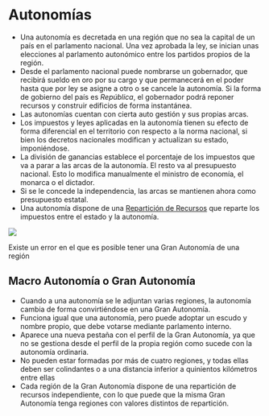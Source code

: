 # Autonomías

- Una autonomía es decretada en una región que no sea la capital de un país en el parlamento nacional. Una vez aprobada la ley, se inician unas elecciones al parlamento autonómico entre los partidos propios de la región.
- Desde el parlamento nacional puede nombrarse un gobernador, que recibirá sueldo en oro por su cargo y que permanecerá en el poder hasta que por ley se asigne a otro o se cancele la autonomía. Si la forma de gobierno del país es _República_, el gobernador podrá reponer recursos y construir edificios de forma instantánea.
- Las autonomías cuentan con cierta auto gestión y sus propias arcas. 
- Los impuestos y leyes aplicadas en la autonomía tienen su efecto de forma diferencial en el territorio con respecto a la norma nacional, si bien los decretos nacionales modifican y actualizan su estado, imponiéndose.
- La división de ganancias establece el porcentaje de los impuestos que va a parar a las arcas de la autonomía. El resto va al presupuesto nacional. Esto lo modifica manualmente el ministro de economía, el monarca o el dictador.
- Si se le concede la independencia, las arcas se mantienen ahora como presupuesto estatal.
- Una autonomía dispone de una [Repartición de Recursos](http://lambda-rr.es/impuestos/) que reparte los impuestos entre el estado y la autonomía.

![](http://lambda-rr.es/wp-content/uploads/2018/10/chrome_2018-10-29_17-42-52.png)

Existe un error en el que es posible tener una Gran Autonomía de una región

## Macro Autonomía o Gran Autonomía

- Cuando a una autonomía se le adjuntan varias regiones, la autonomía cambia de forma convirtiéndose en una Gran Autonomía.
- Funciona igual que una autonomía, pero puede adoptar un escudo y nombre propio, que debe votarse mediante parlamento interno.
- Aparece una nueva pestaña con el perfil de la Gran Autonomía, ya que no se gestiona desde el perfil de la propia región como sucede con la autonomía ordinaria.
- No pueden estar formadas por más de cuatro regiones, y todas ellas deben ser colindantes o a una distancia inferior a quinientos kilómetros entre ellas
- Cada región de la Gran Autonomía dispone de una repartición de recursos independiente, con lo que puede que la misma Gran Autonomía tenga regiones con valores distintos de repartición.